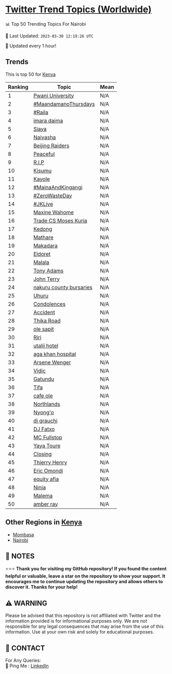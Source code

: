 [Twitter Trend Topics (Worldwide)](https://github.com/ErcinDedeoglu/Twitter-Trend-Topics)
==========


📊 Top 50 Trending Topics For Nairobi

📆 Last Updated: `2023-03-30 12:19:26 UTC`

🔧 Updated every 1 hour!


## Trends

This is top 50 for [Kenya](</Kenya>)

| Ranking | Topic | Mean |
| ------- | ------------ | ------------ |
| 1 | [Pwani University](http://twitter.com/search?q=Pwani+University) | N/A |
| 2 | [#MaandamanoThursdays](http://twitter.com/search?q=%23MaandamanoThursdays) | N/A |
| 3 | [#Raila](http://twitter.com/search?q=%23Raila) | N/A |
| 4 | [imara daima](http://twitter.com/search?q=imara+daima) | N/A |
| 5 | [Siaya](http://twitter.com/search?q=Siaya) | N/A |
| 6 | [Naivasha](http://twitter.com/search?q=Naivasha) | N/A |
| 7 | [Beijing Raiders](http://twitter.com/search?q=Beijing+Raiders) | N/A |
| 8 | [Peaceful](http://twitter.com/search?q=Peaceful) | N/A |
| 9 | [R.I.P](http://twitter.com/search?q=R.I.P) | N/A |
| 10 | [Kisumu](http://twitter.com/search?q=Kisumu) | N/A |
| 11 | [Kayole](http://twitter.com/search?q=Kayole) | N/A |
| 12 | [#MainaAndKingangi](http://twitter.com/search?q=%23MainaAndKingangi) | N/A |
| 13 | [#ZeroWasteDay](http://twitter.com/search?q=%23ZeroWasteDay) | N/A |
| 14 | [#JKLive](http://twitter.com/search?q=%23JKLive) | N/A |
| 15 | [Maxine Wahome](http://twitter.com/search?q=Maxine+Wahome) | N/A |
| 16 | [Trade CS Moses Kuria](http://twitter.com/search?q=Trade+CS+Moses+Kuria) | N/A |
| 17 | [Kedong](http://twitter.com/search?q=Kedong) | N/A |
| 18 | [Mathare](http://twitter.com/search?q=Mathare) | N/A |
| 19 | [Makadara](http://twitter.com/search?q=Makadara) | N/A |
| 20 | [Eldoret](http://twitter.com/search?q=Eldoret) | N/A |
| 21 | [Malala](http://twitter.com/search?q=Malala) | N/A |
| 22 | [Tony Adams](http://twitter.com/search?q=Tony+Adams) | N/A |
| 23 | [John Terry](http://twitter.com/search?q=John+Terry) | N/A |
| 24 | [nakuru county bursaries](http://twitter.com/search?q=nakuru+county+bursaries) | N/A |
| 25 | [Uhuru](http://twitter.com/search?q=Uhuru) | N/A |
| 26 | [Condolences](http://twitter.com/search?q=Condolences) | N/A |
| 27 | [Accident](http://twitter.com/search?q=Accident) | N/A |
| 28 | [Thika Road](http://twitter.com/search?q=Thika+Road) | N/A |
| 29 | [ole sapit](http://twitter.com/search?q=ole+sapit) | N/A |
| 30 | [Riri](http://twitter.com/search?q=Riri) | N/A |
| 31 | [utalii hotel](http://twitter.com/search?q=utalii+hotel) | N/A |
| 32 | [aga khan hospital](http://twitter.com/search?q=aga+khan+hospital) | N/A |
| 33 | [Arsene Wenger](http://twitter.com/search?q=Arsene+Wenger) | N/A |
| 34 | [Vidic](http://twitter.com/search?q=Vidic) | N/A |
| 35 | [Gatundu](http://twitter.com/search?q=Gatundu) | N/A |
| 36 | [Tifa](http://twitter.com/search?q=Tifa) | N/A |
| 37 | [cafe ole](http://twitter.com/search?q=cafe+ole) | N/A |
| 38 | [Northlands](http://twitter.com/search?q=Northlands) | N/A |
| 39 | [Nyong'o](http://twitter.com/search?q=Nyong%27o) | N/A |
| 40 | [dj grauchi](http://twitter.com/search?q=dj+grauchi) | N/A |
| 41 | [DJ Fatxo](http://twitter.com/search?q=DJ+Fatxo) | N/A |
| 42 | [MC Fullstop](http://twitter.com/search?q=MC+Fullstop) | N/A |
| 43 | [Yaya Toure](http://twitter.com/search?q=Yaya+Toure) | N/A |
| 44 | [Closing](http://twitter.com/search?q=Closing) | N/A |
| 45 | [Thierry Henry](http://twitter.com/search?q=Thierry+Henry) | N/A |
| 46 | [Eric Omondi](http://twitter.com/search?q=Eric+Omondi) | N/A |
| 47 | [equity afia](http://twitter.com/search?q=equity+afia) | N/A |
| 48 | [Ninja](http://twitter.com/search?q=Ninja) | N/A |
| 49 | [Malema](http://twitter.com/search?q=Malema) | N/A |
| 50 | [amber ray](http://twitter.com/search?q=amber+ray) | N/A |



## Other Regions in [Kenya](</Kenya>)

* [Mombasa](</Kenya/Mombasa.md>)
* [Nairobi](</Kenya/Nairobi.md>)



## 📝 NOTES

⭐⭐⭐ **Thank you for visiting my GitHub repository! If you found the content helpful or valuable, leave a star on the repository to show your support. It encourages me to continue updating the repository and allows others to discover it. Thanks for your help!**


## ⚠️ WARNING

Please be advised that this repository is not affiliated with Twitter and the information provided is for informational purposes only. We are not responsible for any legal consequences that may arise from the use of this information. Use at your own risk and solely for educational purposes.


## 📨 CONTACT

 For Any Queries:  
            🏓 Ping Me : [LinkedIn](https://www.linkedin.com/in/ercindedeoglu/)
